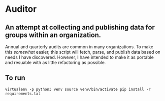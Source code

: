 # Auditor
## An attempt at collecting and publishing data for groups within an organization. 
Annual and quarterly audits are common in many organizations. To make this *somewhat* easier, this script will fetch, parse, and publish data based on needs I have discovered. However, I have intended to make it as portable and resuable with as little refactoring as possible.

## To run
``
virtualenv -p python3 venv
source venv/bin/activate
pip install -r requirements.txt
``

